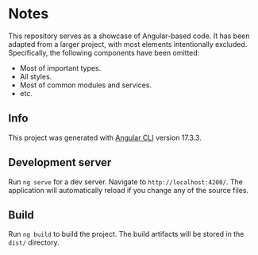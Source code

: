 # Notes

This repository serves as a showcase of Angular-based code. It has been adapted from a larger project, with most elements intentionally excluded. Specifically, the following components have been omitted:

- Most of important types.
- All styles.
- Most of common modules and services.
- etc.

## Info

This project was generated with [Angular CLI](https://github.com/angular/angular-cli) version 17.3.3.

## Development server

Run `ng serve` for a dev server. Navigate to `http://localhost:4200/`. The application will automatically reload if you change any of the source files.

## Build

Run `ng build` to build the project. The build artifacts will be stored in the `dist/` directory.
